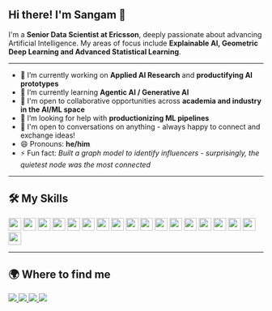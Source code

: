 ## Hi there! I'm Sangam 👋

I'm a **Senior Data Scientist at Ericsson**, deeply passionate about advancing Artificial Intelligence. My areas of focus include **Explainable AI, Geometric Deep Learning and Advanced Statistical Learning**.

---

- 🔭 I’m currently working on **Applied AI Research** and **productifying AI prototypes**
- 🌱 I’m currently learning **Agentic AI / Generative AI**
- 🤝 I'm open to collaborative opportunities across **academia and industry in the AI/ML space**
- 🧠 I’m looking for help with **productionizing ML pipelines**
- 💬 I'm open to conversations on anything - always happy to connect and exchange ideas!
- 😄 Pronouns: **he/him**
- ⚡ Fun fact: *Built a graph model to identify influencers - surprisingly, the quietest node was the most connected*

---

## 🛠 My Skills

<p align="left">
  <!-- Programming Languages -->
  <img src="https://img.shields.io/badge/-Python-3776AB?style=flat-square&logo=python&logoColor=white" height="25"/>
  <img src="https://img.shields.io/badge/-R-276DC3?style=flat-square&logo=r&logoColor=white" height="25"/>
  <img src="https://img.shields.io/badge/-SQL-4479A1?style=flat-square&logo=postgresql&logoColor=white" height="25"/>

  <!-- ML Libraries -->
  <img src="https://img.shields.io/badge/-XGBoost-FF6600?style=flat-square&logo=xgboost&logoColor=white" height="25"/>
  <img src="https://img.shields.io/badge/-Scikit--Learn-F7931E?style=flat-square&logo=scikit-learn&logoColor=white" height="25"/>
  <img src="https://img.shields.io/badge/-LightGBM-3C9C35?style=flat-square&logo=lightgbm&logoColor=white" height="25"/>
  <img src="https://img.shields.io/badge/-PyTorch-EE4C2C?style=flat-square&logo=pytorch&logoColor=white" height="25"/>
  <img src="https://img.shields.io/badge/-TensorFlow-FF6F00?style=flat-square&logo=tensorflow&logoColor=white" height="25"/>
  <img src="https://img.shields.io/badge/-Keras-D00000?style=flat-square&logo=keras&logoColor=white" height="25"/>

  <!-- Tools -->
  <img src="https://img.shields.io/badge/-Jupyter-F37626?style=flat-square&logo=jupyter&logoColor=white" height="25"/>
  <img src="https://img.shields.io/badge/-VSCode-007ACC?style=flat-square&logo=visual-studio-code&logoColor=white" height="25"/>
  <img src="https://img.shields.io/badge/-Git-F05032?style=flat-square&logo=git&logoColor=white" height="25"/>
  <img src="https://img.shields.io/badge/-GitHub-181717?style=flat-square&logo=github&logoColor=white" height="25"/>
  <img src="https://img.shields.io/badge/-GitLab-FC6D26?style=flat-square&logo=gitlab&logoColor=white" height="25"/>
  <img src="https://img.shields.io/badge/-Jenkins-D24939?style=flat-square&logo=jenkins&logoColor=white" height="25"/>
  <img src="https://img.shields.io/badge/-Docker-2496ED?style=flat-square&logo=docker&logoColor=white" height="25"/>
  <img src="https://img.shields.io/badge/-Linux-FCC624?style=flat-square&logo=linux&logoColor=black" height="25"/>
  <img src="https://img.shields.io/badge/-LaTeX-008080?style=flat-square&logo=latex&logoColor=white" height="25"/>
</p>

---

## 🌍 Where to find me

<p align="left">
  <a href="https://www.linkedin.com/in/sangamsingh09" target="_blank">
    <img src="https://img.shields.io/badge/LinkedIn-0A66C2?style=for-the-badge&logo=linkedin&logoColor=white" />
  </a>
  <a href="https://github.com/SangiSI" target="_blank">
    <img src="https://img.shields.io/badge/GitHub-181717?style=for-the-badge&logo=github&logoColor=white" />
  </a>
  <a href="mailto:your_email@outlook.com" target="_blank">
    <img src="https://img.shields.io/badge/Outlook-0078D4?style=for-the-badge&logo=microsoft-outlook&logoColor=white" />
  </a>
  <a href="mailto:your_email@gmail.com" target="_blank">
    <img src="https://img.shields.io/badge/Gmail-D14836?style=for-the-badge&logo=gmail&logoColor=white" />
  </a>
</p>
